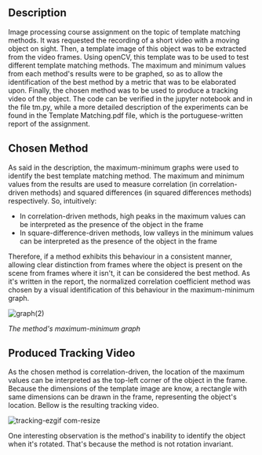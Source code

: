 ## Description
Image processing course assignment on the topic of template matching methods. It was requested the recording of a short video with a moving object on sight. Then, a template image of this object was to be extracted from the video frames. Using openCV, this template was to be used to test different template matching methods. The maximum and minimum values from each method's results were to be graphed, so as to allow the identification of the best method by a metric that was to be elaborated upon. Finally, the chosen method was to be used to produce a tracking video of the object. The code can be verified in the jupyter notebook and in the file tm.py, while a more detailed description of the experiments can be found in the Template Matching.pdf file, which is the portuguese-written report of the assignment.

## Chosen Method
As said in the description, the maximum-minimum graphs were used to identify the best template matching method. The maximum and minimum values from the results are used to measure correlation (in correlation-driven methods) and squared differences (in squared differences methods) respectively. So, intuitively:

* In correlation-driven methods, high peaks in the maximum values can be interpreted as the presence of the object in the frame
* In square-difference-driven methods, low valleys in the minimum values can be interpreted as the presence of the object in the frame
  
Therefore, if a method exhibits this behaviour in a consistent manner, allowing clear distinction from frames where the object is present on the scene from frames where it isn't, it can be considered the best method.
As it's written in the report, the normalized correlation coefficient method was chosen by a visual identification of this behaviour in the maximum-minimum graph.

![graph(2)](https://github.com/Amyr14/template_matching/assets/69065770/10dcc0e6-9a32-4813-a0fb-6755815bd7b9)

*The method's maximum-minimum graph*

## Produced Tracking Video
As the chosen method is correlation-driven, the location of the maximum values can be interpreted as the top-left corner of the object in the frame. Because the dimensions of the template image are know, a rectangle with same dimensions can be drawn in the frame, representing the object's location. Bellow is the resulting tracking video.

![tracking-ezgif com-resize](https://github.com/Amyr14/template_matching/assets/69065770/334800d3-d3c6-42d7-a5ca-36d051cb2664)

One interesting observation is the method's inability to identify the object when it's rotated. That's because the method is not rotation invariant.
